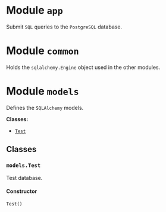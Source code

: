 # Module `app`

Submit `SQL` queries to the `PostgreSQL` database.

# Module `common`

Holds the `sqlalchemy.Engine` object used in the other modules.

# Module `models`

Defines the `SQLAlchemy` models.

**Classes:**

* [`Test`](#modelstest)

## Classes

### `models.Test`

Test database.

#### Constructor

```python
Test()
```
